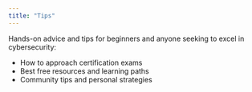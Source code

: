 ```yaml
---
title: "Tips"
---
```


Hands-on advice and tips for beginners and anyone seeking to excel in cybersecurity:

- How to approach certification exams
- Best free resources and learning paths
- Community tips and personal strategies
